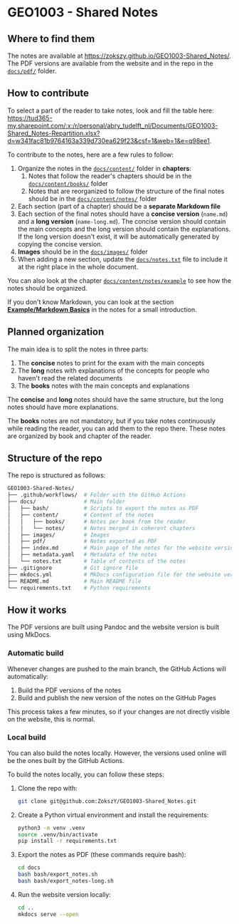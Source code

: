 # GEO1003 - Shared Notes

## Where to find them

The notes are available at <https://zokszy.github.io/GEO1003-Shared_Notes/>. The PDF versions are available from the website and in the repo in the [`docs/pdf/`](docs/pdf) folder.

## How to contribute

To select a part of the reader to take notes, look and fill the table here: <https://tud365-my.sharepoint.com/:x:/r/personal/abry_tudelft_nl/Documents/GEO1003-Shared_Notes-Repartition.xlsx?d=w341fac81b9764163a339d730ea629f23&csf=1&web=1&e=q98ee1>.

To contribute to the notes, here are a few rules to follow:

1. Organize the notes in the [`docs/content/`](docs/content/) folder in **chapters**:
   1. Notes that follow the reader's chapters should be in the [`docs/content/books/`](docs/content/books/) folder
   2. Notes that are reorganized to follow the structure of the final notes should be in the [`docs/content/notes/`](docs/content/notes/) folder
2. Each section (part of a chapter) should be a **separate Markdown file**
3. Each section of the final notes should have a **concise version** (`name.md`) and a **long version** (`name-long.md`). The concise version should contain the main concepts and the long version should contain the explanations. If the long version doesn't exist, it will be automatically generated by copying the concise version.
4. **Images** should be in the [`docs/images/`](docs/images/) folder
5. When adding a new section, update the [`docs/notes.txt`](docs/notes.txt) file to include it at the right place in the whole document.

You can also look at the chapter [`docs/content/notes/example`](docs/content/notes/example) to see how the notes should be organized.

If you don't know Markdown, you can look at the section [**Example/Markdown Basics**](https://zokszy.github.io/GEO1003-Shared_Notes/content/notes/example/markdown_basics/) in the notes for a small introduction.

## Planned organization

The main idea is to split the notes in three parts:

1. The **concise** notes to print for the exam with the main concepts
2. The **long** notes with explanations of the concepts for people who haven't read the related documents
3. The **books** notes with the main concepts and explanations

The **concise** and **long** notes should have the same structure, but the long notes should have more explanations.

The **books** notes are not mandatory, but if you take notes continuously while reading the reader, you can add them to the repo there. These notes are organized by book and chapter of the reader.

## Structure of the repo

The repo is structured as follows:

```bash
GEO1003-Shared-Notes/
├── .github/workflows/  # Folder with the GitHub Actions
├── docs/               # Main folder
│   ├── bash/           # Scripts to export the notes as PDF
│   ├── content/        # Content of the notes
│   │   ├── books/      # Notes per book from the reader
│   │   └── notes/      # Notes merged in coherent chapters
│   ├── images/         # Images
│   ├── pdf/            # Notes exported as PDF
│   ├── index.md        # Main page of the notes for the website version
│   ├── metadata.yaml   # Metadata of the notes
│   └── notes.txt       # Table of contents of the notes
├── .gitignore          # Git ignore file
├── mkdocs.yml          # MkDocs configuration file for the website version
├── README.md           # Main README file
└── requirements.txt    # Python requirements
```

## How it works

The PDF versions are built using Pandoc and the website version is built using MkDocs.

### Automatic build

Whenever changes are pushed to the main branch, the GitHub Actions will automatically:

1. Build the PDF versions of the notes
2. Build and publish the new version of the notes on the GitHub Pages

This process takes a few minutes, so if your changes are not directly visible on the website, this is normal.

### Local build

You can also build the notes locally. However, the versions used online will be the ones built by the GitHub Actions.

To build the notes locally, you can follow these steps:

1. Clone the repo with:

    ```bash
    git clone git@github.com:ZokszY/GEO1003-Shared_Notes.git
    ```

2. Create a Python virtual environment and install the requirements:

    ```bash
    python3 -m venv .venv
    source .venv/bin/activate
    pip install -r requirements.txt
    ```

3. Export the notes as PDF (these commands require bash):

    ```bash
    cd docs
    bash bash/export_notes.sh
    bash bash/export_notes-long.sh
    ```

4. Run the website version locally:

    ```bash
    cd ..
    mkdocs serve --open
    ```
